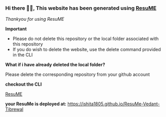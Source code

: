 ###  Hi there 👋🏽, This website has been generated using [ResuME](https://github.com/ishita1805/ResuME)
*Thankyou for using ResuME*

**Important**
 - Please do not delete this repository or the local folder associated with this repository
- If you do wish to delete the website, use the delete command provided in the CLI

**What if i have already deleted the local folder?**

Please delete the corresponding repository from your github account

**checkout the CLI**

<a href='ishita1805/ResuME-Ishita-Kabra' target='__blank'>ResuME</a>

**your ResuMe is deployed at:** https://ishita1805.github.io/ResuMe-Vedant-Tibrewal
